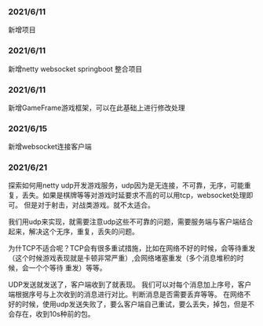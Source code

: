 ### 2021/6/11
新增项目

### 2021/6/11
新增netty websocket springboot 整合项目


### 2021/6/11
新增GameFrame游戏框架，可以在此基础上进行修改处理


### 2021/6/15
新增websocket连接客户端


### 2021/6/21
探索如何用netty udp开发游戏服务，udp因为是无连接，不可靠，无序，可能重复，丢失。如果是棋牌等等对游戏时延要求不高的可以用tcp，websocket处理即可。
但是对于射击，对战类游戏。就不太适合。

我们用udp来实现，就需要注意udp这些不可靠的问题，需要服务端与客户端结合起来，解决这个无序，重复，丢失的问题。

为什TCP不适合呢？TCP会有很多重试措施，比如在网络不好的时候，会等待重发（这个时候游戏表现就是卡顿非常严重）,会网络堵塞重发（多个消息堆积的时候，会一个个等待
重发）等等。

UDP发送就发送了，客户端收到了就表现。
我们可以对每个消息加上序号，客户端根据序号与上次收到的消息进行对比。判断消息是否需要丢弃等等。
在网络不好的时候，使用udp发送失败了，要么客户端自己重试，要么丢失，掉包，但是不会存在，收到10s种前的包。